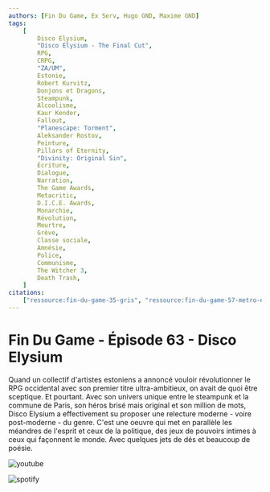 ```yaml
---
authors: [Fin Du Game, Ex Serv, Hugo GND, Maxime GND]
tags:
    [
        Disco Elysium,
        "Disco Elysium - The Final Cut",
        RPG,
        CRPG,
        "ZA/UM",
        Estonie,
        Robert Kurvitz,
        Donjons et Dragons,
        Steampunk,
        Alcoolisme,
        Kaur Kender,
        Fallout,
        "Planescape: Torment",
        Aleksander Rostov,
        Peinture,
        Pillars of Eternity,
        "Divinity: Original Sin",
        Écriture,
        Dialogue,
        Narration,
        The Game Awards,
        Metacritic,
        D.I.C.E. Awards,
        Monarchie,
        Révolution,
        Meurtre,
        Grève,
        Classe sociale,
        Amnésie,
        Police,
        Communisme,
        The Witcher 3,
        Death Trash,
    ]
citations:
    ["ressource:fin-du-game-35-gris", "ressource:fin-du-game-57-metro-exodus"]
---
```


# Fin Du Game - Épisode 63 - Disco Elysium

Quand un collectif d'artistes estoniens a annoncé vouloir révolutionner le RPG occidental avec son premier titre ultra-ambitieux, on avait de quoi être sceptique. Et pourtant. Avec son univers unique entre le steampunk et la commune de Paris, son héros brisé mais original et son million de mots, Disco Elysium a effectivement su proposer une relecture moderne - voire post-moderne - du genre. C'est une oeuvre qui met en parallèle les méandres de l'esprit et ceux de la politique, des jeux de pouvoirs intimes à ceux qui façonnent le monde. Avec quelques jets de dés et beaucoup de poésie.

![youtube](https://www.youtube.com/watch?v=HY3vUcfpqFU)

![spotify](https://open.spotify.com/episode/06bTBJ7BooZlDI0dJDcKgo?si=2f211dc7dd0e41d6)
